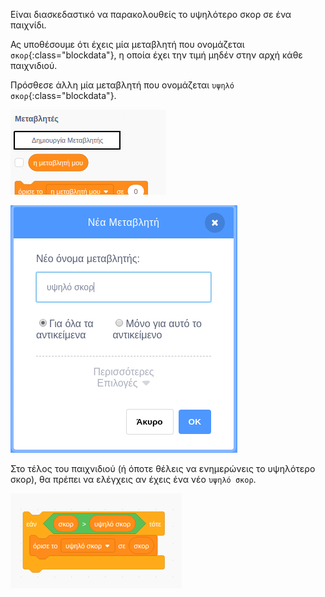 Είναι διασκεδαστικό να παρακολουθείς το υψηλότερο σκορ σε ένα παιχνίδι.

Ας υποθέσουμε ότι έχεις μία μεταβλητή που ονομάζεται `σκορ`{:class="blockdata"}, η οποία έχει την τιμή μηδέν στην αρχή κάθε παιχνιδιού.

Πρόσθεσε άλλη μία μεταβλητή που ονομάζεται `υψηλό σκορ`{:class="blockdata"}.

![κλικ στο Δημιουργία Μεταβλητής](images/make-variable-annotated.png)

![εισαγωγή ονόματος μεταβλητής για υψηλό σκορ](images/make-high-score-variable.png)

Στο τέλος του παιχνιδιού (ή όποτε θέλεις να ενημερώνεις το υψηλότερο σκορ), θα πρέπει να ελέγχεις αν έχεις ένα νέο `υψηλό σκορ`.

![screenshot](images/check-for-high-score.png)